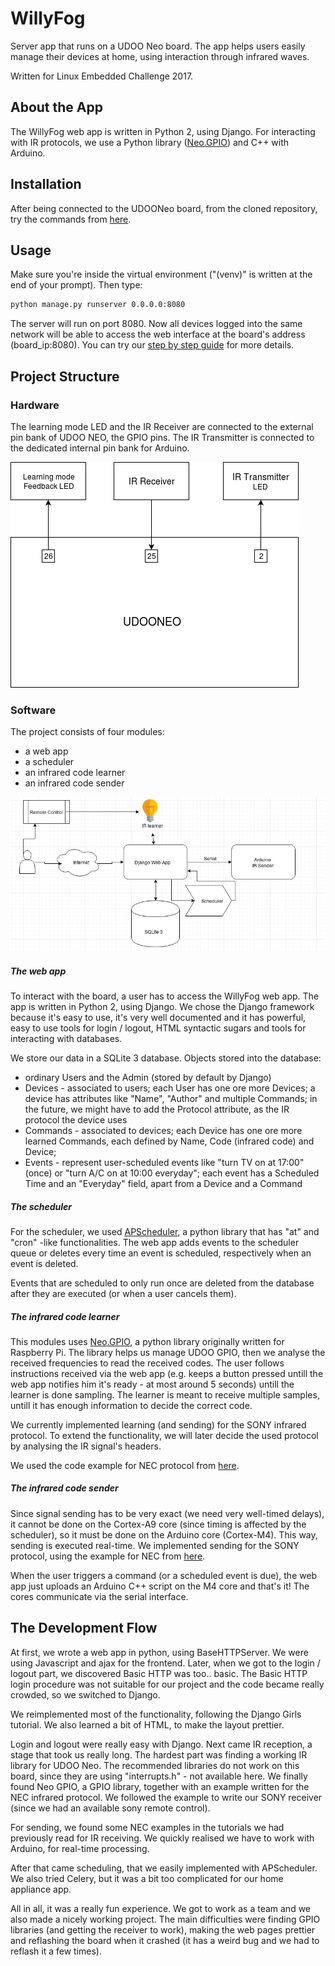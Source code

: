 # WillyFog
Server app that runs on a UDOO Neo board. The app helps users easily manage their devices at home, using interaction through infrared waves.

Written for Linux Embedded Challenge 2017.

## About the App

The WillyFog web app is written in Python 2, using Django. For interacting with IR protocols, we use a Python library ([Neo.GPIO](https://github.com/smerkousdavid/Neo.GPIO)) and C++ with Arduino.

## Installation
After being connected to the UDOONeo board, from the cloned repository, try the commands from [here](requirements.txt).

## Usage

Make sure you're inside the virtual environment ("(venv)" is written at the end of your prompt). Then type:
```sh
python manage.py runserver 0.0.0.0:8080
```
The server will run on port 8080. Now all devices logged into the same network will be able to access the web interface at the board's address (board_ip:8080). You can try our [step by step guide](setup_guide.md) for more details.

## Project Structure
### Hardware

The learning mode LED and the IR Receiver are connected to the external pin bank of UDOO NEO, the GPIO
pins. The IR Transmitter is connected to the dedicated internal pin bank for Arduino. 

![](hardware_diagram.png)

### Software

The project consists of four modules:

 * a web app
 * a scheduler
 * an infrared code learner
 * an infrared code sender

![](software_logic.png)

##### The web app
To interact with the board, a user has to access the WillyFog web app. The app is written in Python 2, using Django. We chose the Django framework because it's easy to use, it's very well documented and it has powerful, easy to use tools for login / logout, HTML syntactic sugars and tools for interacting with databases.

We store our data in a SQLite 3 database. Objects stored into the database:

 * ordinary Users and the Admin (stored by default by Django)
 * Devices - associated to users; each User has one ore more Devices; a device has attributes like "Name", "Author" and multiple Commands; in the future, we might have to add the Protocol attribute, as the IR protocol the device uses
 * Commands - associated to devices; each Device has one ore more learned Commands, each defined by Name, Code (infrared code) and Device;
 * Events - represent user-scheduled events like "turn TV on at 17:00" (once) or "turn A/C on at 10:00 everyday"; each event has a Scheduled Time and an "Everyday" field, apart from a Device and a Command

##### The scheduler
For the scheduler, we used [APScheduler](https://apscheduler.readthedocs.io/en/latest/), a python library that has "at" and "cron" -like functionalities. The web app adds events to the scheduler queue or deletes every time an event is scheduled, respectively when an event is deleted.

Events that are scheduled to only run once are deleted from the database after they are executed (or when a user cancels them).

##### The infrared code learner
This modules uses [Neo.GPIO](https://github.com/smerkousdavid/Neo.GPIO), a python library originally written for Raspberry Pi. The library helps us manage UDOO GPIO, then we analyse the received frequencies to read the received codes.
The user follows instructions received via the web app (e.g. keeps a button pressed untill the web app notifies him it's ready - at most around 5 seconds) untill the learner is done sampling. The learner is meant to receive multiple samples, untill it has enough information to decide the correct code.

We currently implemented learning (and sending) for the SONY infrared protocol. To extend the functionality, we will later decide the used protocol by analysing the IR signal's headers.

We used the code example for NEC protocol from [here](https://blog.bschwind.com/2016/05/29/sending-infrared-commands-from-a-raspberry-pi-without-lirc/).

##### The infrared code sender
Since signal sending has to be very exact (we need very well-timed delays), it cannot be done on the Cortex-A9 core (since timing is affected by the scheduler), so it must be done on the Arduino core (Cortex-M4). This way, sending is executed real-time. We implemented sending for the SONY protocol, using the example for NEC from [here](https://gist.github.com/EEVblog/6206934).

When the user triggers a command (or a scheduled event is due), the web app just uploads an Arduino C++ script on the M4 core and that's it! The cores communicate via the serial interface.


## The Development Flow
At first, we wrote a web app in python, using BaseHTTPServer. We were using Javascript and ajax for the frontend.
Later, when we got to the login / logout part, we discovered Basic HTTP was too.. basic. The Basic HTTP login procedure was not suitable for our project and the code became really crowded, so we switched to Django.

We reimplemented most of the functionality, following the Django Girls tutorial. We also learned a bit of HTML, to make the layout prettier.

Login and logout were really easy with Django. Next came IR reception, a stage that took us really long. The hardest part was finding a working IR library for UDOO Neo. The recommended libraries do not work on this board, since they are using "interrupts.h" - not available here. We finally found Neo GPIO, a GPIO library, together with an example written for the NEC infrared protocol. We followed the example to write our SONY receiver (since we had an available sony remote control).

For sending, we found some NEC examples in the tutorials we had previously read for IR receiving. We quickly realised we have to work with Arduino, for real-time processing.

After that came scheduling, that we easily implemented with APScheduler. We also tried Celery, but it was a bit too complicated for our home appliance app.

All in all, it was a really fun experience. We got to work as a team and we also made a nicely working project. The main difficulties were finding GPIO libraries (and getting the receiver to work), making the web pages prettier and reflashing the board when it crashed (it has a weird bug and we had to reflash it a few times).
